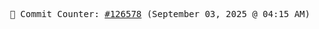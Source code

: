 <p align="center">
    <samp>
        📮 Commit Counter: <a href="https://github.com/Javascript-void0/Javascript-void0/commits/main">#126578</a> (September 03, 2025 @ 04:15 AM)
    </samp>
</p>